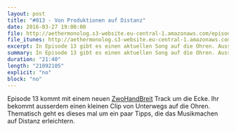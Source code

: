 ```yaml
---
layout: post
title: "#013 - Von Produktionen auf Distanz"
date: 2016-03-27 19:00:00
file: http://aethermonolog.s3-website.eu-central-1.amazonaws.com/episodes/aethermonolog-013.mp3
file_itunes: http://aethermonolog.s3-website.eu-central-1.amazonaws.com/episserodes/aethermonolog-013.m4a
excerpt: In Episode 13 gibt es einen aktuellen Song auf die Ohren. Ausserdem geht es darum, was das Musikmachen auf Distanz erleichtert.
summary: In Episode 13 gibt es einen aktuellen Song auf die Ohren. Ausserdem geht es darum, was das Musikmachen auf Distanz erleichtert.
duration: "21:40"
length: "21092105"
explicit: "no"
block: "no"
---
```


Episode 13 kommt mit einem neuen [ZwoHandBreit](http://zwohandbreit.de) Track um die Ecke. Ihr bekommt ausserdem einen kleinen Clip von Unterwegs auf die Ohren. Thematisch geht es dieses mal um ein paar Tipps, die das Musikmachen auf Distanz erleichtern.
